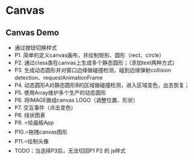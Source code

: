 # Canvas
## Canvas Demo
- 通过按钮切换样式
- P1. 简单的定义canvas画布，并绘制矩形、圆形（rect、circle）
- P2. 通过class类在canvas上生成多个静态圆形；（添加text两种方式）
- P3. 生成动态圆形并对窗口边缘做碰撞检测，碰到边缘弹射collision detection、requestAnimationFrame
- P4. 动态圆形A对静态圆形B的区域做碰撞检测，进入区域变色，出去恢复；
- P5. 使用Array维护多个生产的动态圆形
- P6. 将IMAGE做成canvas LOGO（调整位置、形状） 
- P7. 交互事件（点击变色）
- P8. 线状图表
- P9. ⭐️绘画板App
- P10.⭐️拖拽canvas图形
- P11.⭐️绘制头像
- TODO：当选择P3后，无法切回P1 P2 的 js样式
